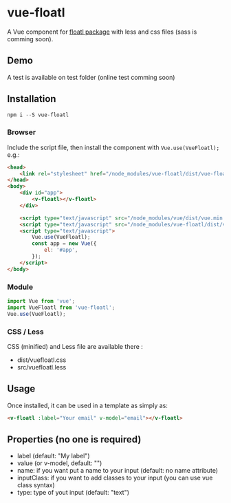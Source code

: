 # vue-floatl

A Vue component for [floatl package](https://github.com/richardvenneman/floatl) with less and css files (sass is comming soon).

## Demo

A test is available on test folder (online test comming soon)

## Installation

```js
npm i --S vue-floatl
```

### Browser

Include the script file, then install the component with `Vue.use(VueFloatl);` e.g.:

```html
<head>
    <link rel="stylesheet" href="/node_modules/vue-floatl/dist/vue-floatl.css">
</head>
<body>
    <div id="app">
        <v-floatl></v-floatl>
    </div>

    <script type="text/javascript" src="/node_modules/vue/dist/vue.min.js"></script>
    <script type="text/javascript" src="/node_modules/vue-floatl/dist/vue-floatl.js"></script>
    <script type="text/javascript">
        Vue.use(VueFloatl);
        const app = new Vue({
            el: '#app',
        });
    </script>
</body>
```

### Module

```js
import Vue from 'vue';
import VueFloatl from 'vue-floatl';
Vue.use(VueFloatl);
```

### CSS / Less

CSS (minified) and Less file are available there :
- dist/vuefloatl.css
- src/vuefloatl.less

## Usage

Once installed, it can be used in a template as simply as:

```html
<v-floatl :label="Your email" v-model="email"></v-floatl>
```

## Properties (no one is required)

- label (default: "My label")
- value (or v-model, default: "")
- name: if you want put a name to your input (default: no name attribute)
- inputClass: if you want to add classes to your input (you can use vue class syntax)
- type: type of yout input (default: "text")
